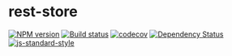 # rest-store

[![NPM version][npm-image]][npm-url]
[![Build status][travis-image]][travis-url]
[![codecov](https://codecov.io/gh/bfitch/rest-store/branch/master/graph/badge.svg)](https://codecov.io/gh/bfitch/rest-store)
[![Dependency Status](https://david-dm.org/bfitch/rest-store.svg)](https://david-dm.org/bfitch/rest-store)
[![js-standard-style][standard-image]][standard-url]

[npm-image]: https://img.shields.io/npm/v/rest-store.svg?style=flat
[npm-url]: https://npmjs.org/package/rest-store
[travis-image]: https://img.shields.io/travis/bfitch/rest-store.svg?style=flat
[travis-url]: https://travis-ci.org/bfitch/rest-store
[standard-image]: https://img.shields.io/badge/code%20style-standard-blue.svg?style=flat
[standard-url]: http://standardjs.com/

